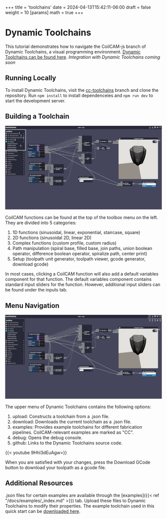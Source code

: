 +++
title = 'toolchains'
date = 2024-04-13T15:42:11-06:00
draft = false
weight = 10
[params]
  math = true
+++


# Dynamic Toolchains
This tutorial demonstrates how to navigate the CoilCAM-js branch of Dynamic Toolchains, a visual programming environment. [Dynamic Toolchains can be found here](https://github.com/machineagency/toolchains).
*Integration with Dynamic Toolchains coming soon*

## Running Locally
To install Dynamic Toolchains, visit the [cc-toolchains](https://github.com/epuzio/cc-toolchains) branch and clone the repository. Run ```npm install``` to install dependenceies and ```npm run dev``` to start the development server.


## Building a Toolchain
![toolchain1.jpg](../../../images/quick-start/star-cup-toolchain1.jpg)

CoilCAM functions can be found at the top of the toolbox menu on the left. They are divided into 5 categories: 
1. 1D functions (sinusoidal, linear, exponential, staircase, square)
2. 2D functions (sinusoidal 2D, linear 2D)
3. Complex functions (custom profile, custom radius)
4. Path manipulation (spiral base, filled base, join paths, union boolean operator, difference boolean operator, spiralize path, center print)
5. Setup (toolpath unit generator, toolpath viewer, gcode generator, download gcode)

In most cases, clicking a CoilCAM function will also add a default variables component for that function. The default variables component contains standard input sliders for the function. However, additional input sliders can be found under the inputs tab.

## Menu Navigation
![toolchain2.jpg](../../../images/quick-start/star-cup-toolchain2.jpg)

The upper menu of Dynamic Toolchains contains the following options:
1. upload: Constructs a toolchain from a .json file.
2. download: Downloads the current toolchain as a .json file.
3. examples: Provides example toolchains for different fabrication pipelines. CoilCAM-relevant examples are marked as "CC".
4. debug: Opens the debug console.
5. github: Links to the Dynamic Toolchains source code.

{{< youtube 9Hhl3dEuAgw>}}

When you are satisfied with your changes, press the Download GCode button to download your toolpath as a gcode file. 

## Additional Resources
.json files for certain examples are available through the [examples]({{< ref "/docs/examples/_index.md" >}}) tab. Upload these files to Dynamic Toolchains to modify their properties. 
The example toolchain used in this quick start can be <a href="/data/example-cup.json" download="example-cup.json">downloaded here</a>.


